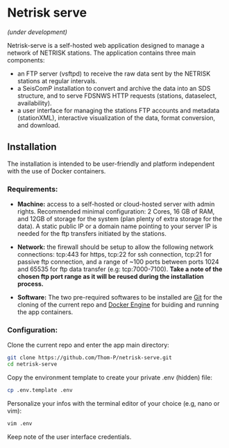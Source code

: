 # Netrisk serve
_(under development)_

Netrisk-serve is a self-hosted web application designed to manage a network of NETRISK stations. The application contains three main components:
 - an FTP server (vsftpd) to receive the raw data sent by the NETRISK stations at regular intervals.
 - a SeisComP installation to convert and archive the data into an SDS structure, and to serve FDSNWS HTTP requests (stations, dataselect, availability).
 - a user interface for managing the stations FTP accounts and metadata (stationXML), interactive visualization of the data, format conversion, and download.

## Installation
The installation is intended to be user-friendly and platform independent with the use of Docker containers.

### Requirements:

- __Machine:__ access to a self-hosted or cloud-hosted server with admin rights. Recommended minimal configuration: 2 Cores, 16 GB of RAM, and 12GB of storage for the system (plan plenty of extra storage for the data). A static public IP or a domain name pointing to your server IP is needed for the ftp transfers initiated by the stations.

- __Network:__ the firewall should be setup to allow the following network connections: tcp:443 for https, tcp:22 for ssh connection, tcp:21 for passive ftp connection, and a range of ~100 ports between ports 1024 and 65535 for ftp data transfer (e.g: tcp:7000-7100). __Take a note of the chosen ftp port range as it will be reused during the installation process.__

- __Software:__ The two pre-required softwares to be installed are [Git](https://git-scm.com/book/en/v2/Getting-Started-Installing-Git) for the cloning of the current repo and [Docker Engine](https://docs.docker.com/engine/install/) for buiding and running the app containers.

### Configuration:

Clone the current repo and enter the app main directory:
 ```sh
 git clone https://github.com/Thom-P/netrisk-serve.git
 cd netrisk-serve
```

Copy the environment template to create your private .env (hidden) file:
```sh
cp .env.template .env
```

Personalize your infos with the terminal editor of your choice (e.g, nano or vim):
```sh
vim .env
```
Keep note of the user interface credentials.






